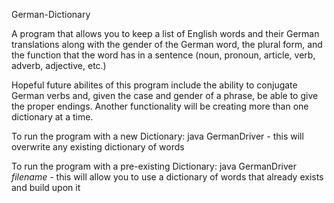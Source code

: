 German-Dictionary

A program that allows you to keep a list of English words and their German translations along with the gender of the German word, the plural form, and the function that the word has in a sentence (noun, pronoun, article, verb, adverb, adjective, etc.)

Hopeful future abilites of this program include the ability to conjugate German verbs and, given the case and gender of a phrase, be able to give the proper endings. Another functionality will be creating more than one dictionary at a time.

To run the program with a new Dictionary: java GermanDriver - this will overwrite any existing dictionary of words

To run the program with a pre-existing Dictionary: java GermanDriver *filename* - this will allow you to use a dictionary of words that already exists and build upon it

